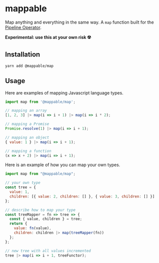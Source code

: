 # mappable

Map anything and everything in the same way. A `map` function built for the [Pipeline Operator](https://developer.mozilla.org/en-US/docs/Web/JavaScript/Reference/Operators/Pipeline_operator).

**Experimental: use this at your own risk ☢️**

## Installation

```
yarn add @mappable/map
```

## Usage

Here are examples of mapping Javascript language types.

```js
import map from '@mappable/map';

// mapping an array
[1, 2, 3] |> map(i => i + 1) |> map(i => i * 2);

// mapping a Promise
Promise.resolve(1) |> map(i => i + 1);

// mapping an object
{ value: 1 } |> map(i => i + 1);

// mapping a function
(x => x + 2) |> map(i => i + 1);
```

Here is an example of how you can map your own types.

```js
import map from "@mappable/map";

// your own type
const tree = {
  value: 1,
  children: [{ value: 2, children: [] }, { value: 3, children: [] }]
};

// describe how to map your type
const treeMapper = fn => tree => {
  const { value, children } = tree;
  return {
    value: fn(value),
    children: children |> map(treeMapper(fn))
  };
};

// new tree with all values incremented
tree |> map(i => i + 1, treeFunctor);
```
